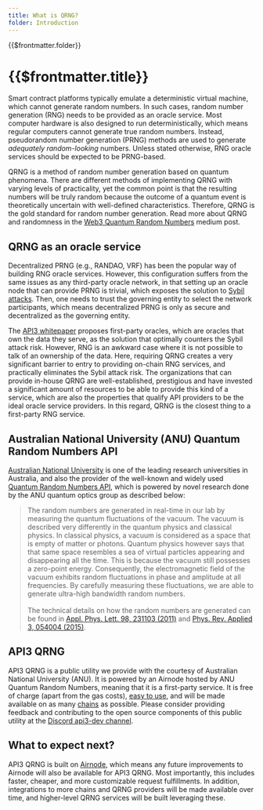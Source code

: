 ```yaml
---
title: What is QRNG?
folder: Introduction
---
```


<TitleSpan>{{$frontmatter.folder}}</TitleSpan>

# {{$frontmatter.title}}

<VersionWarning/>

<TocHeader />
<TOC class="table-of-contents" :include-level="[2,3]" />

Smart contract platforms typically emulate a deterministic virtual machine,
which cannot generate random numbers. In such cases, random number generation
(RNG) needs to be provided as an oracle service. Most computer hardware is also
designed to run deterministically, which means regular computers cannot generate
true random numbers. Instead, pseudorandom number generation (PRNG) methods are
used to generate _adequately random-looking_ numbers. Unless stated otherwise,
RNG oracle services should be expected to be PRNG-based.

QRNG is a method of random number generation based on quantum phenomena. There
are different methods of implementing QRNG with varying levels of practicality,
yet the common point is that the resulting numbers will be truly random because
the outcome of a quantum event is theoretically uncertain with well-defined
characteristics. Therefore, QRNG is the gold standard for random number
generation. Read more about QRNG and randomness in the
[Web3 Quantum Random Numbers](https://medium.com/api3/api3-qrng-web3-quantum-random-numbers-4ca7517fc5bc)
medium post.

## QRNG as an oracle service

Decentralized PRNG (e.g., RANDAO, VRF) has been the popular way of building RNG
oracle services. However, this configuration suffers from the same issues as any
third-party oracle network, in that setting up an oracle node that can provide
PRNG is trivial, which exposes the solution to
[Sybil attacks](https://en.wikipedia.org/wiki/Sybil_attack). Then, one needs to
trust the governing entity to select the network participants, which means
decentralized PRNG is only as secure and decentralized as the governing entity.

The
[API3 whitepaper](https://github.com/api3dao/api3-whitepaper/blob/master/api3-whitepaper.pdf)
proposes first-party oracles, which are oracles that own the data they serve, as
the solution that optimally counters the Sybil attack risk. However, RNG is an
awkward case where it is not possible to talk of an ownership of the data. Here,
requiring QRNG creates a very significant barrier to entry to providing on-chain
RNG services, and practically eliminates the Sybil attack risk. The
organizations that can provide in-house QRNG are well-established, prestigious
and have invested a significant amount of resources to be able to provide this
kind of a service, which are also the properties that qualify API providers to
be the ideal oracle service providers. In this regard, QRNG is the closest thing
to a first-party RNG service.

## Australian National University (ANU) Quantum Random Numbers API

[Australian National University](https://www.anu.edu.au/) is one of the leading
research universities in Australia, and also the provider of the well-known and
widely used [Quantum Random Numbers API](https://quantumnumbers.anu.edu.au/),
which is powered by novel research done by the ANU quantum optics group as
described below:

> The random numbers are generated in real-time in our lab by measuring the
> quantum fluctuations of the vacuum. The vacuum is described very differently
> in the quantum physics and classical physics. In classical physics, a vacuum
> is considered as a space that is empty of matter or photons. Quantum physics
> however says that that same space resembles a sea of virtual particles
> appearing and disappearing all the time. This is because the vacuum still
> possesses a zero-point energy. Consequently, the electromagnetic field of the
> vacuum exhibits random fluctuations in phase and amplitude at all frequencies.
> By carefully measuring these fluctuations, we are able to generate ultra-high
> bandwidth random numbers. <br/><br/> The technical details on how the random
> numbers are generated can be found in
> [Appl. Phys. Lett. 98, 231103 (2011)](https://dx.doi.org/10.1063/1.3597793)
> and
> [Phys. Rev. Applied 3, 054004 (2015)](https://dx.doi.org/10.1103/PhysRevApplied.3.054004).

## API3 QRNG

API3 QRNG is a public utility we provide with the courtesy of Australian
National University (ANU). It is powered by an Airnode hosted by ANU Quantum
Random Numbers, meaning that it is a first-party service. It is free of charge
(apart from the gas costs), [easy to use](./guides/qrng-example.md), and will be
made available on as many [chains](./reference/chains.md) as possible. Please
consider providing feedback and contributing to the open source components of
this public utility at the
[Discord api3-dev channel](https://discord.com/channels/758003776174030948/765618225144266793).

## What to expect next?

API3 QRNG is built on [Airnode](/airnode/v0.7/), which means any future
improvements to Airnode will also be available for API3 QRNG. Most importantly,
this includes faster, cheaper, and more customizable request fulfillments. In
addition, integrations to more chains and QRNG providers will be made available
over time, and higher-level QRNG services will be built leveraging these.
